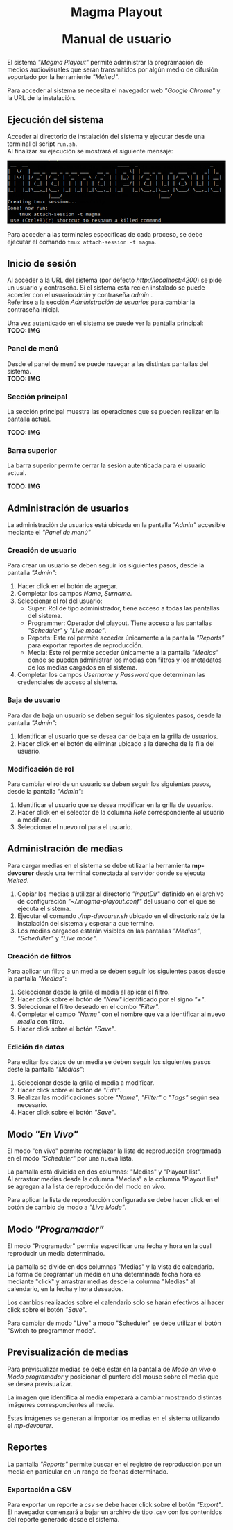 <h1 align="center"><p>Magma Playout</p>
<p>Manual de usuario</p></h1>

El sistema _"Magma Playout"_ permite administrar la programación de medios audiovisuales que serán transmitidos por algún medio de difusión soportado por la herramiente _"Melted"_.  

Para acceder al sistema se necesita el navegador web _"Google Chrome"_ y la URL de la instalación.

## Ejecución del sistema

Acceder al directorio de instalación del sistema y ejecutar desde una terminal el script ```run.sh```.  
Al finalizar su ejecución se mostrará el siguiente mensaje:  
<p align="left">
	<img src="imgs/run.png"/>
</p>  

Para acceder a las terminales específicas de cada proceso, se debe ejecutar el comando ```tmux attach-session -t magma```.  


## Inicio de sesión

​Al acceder a la URL del sistema (por defecto _http://localhost:4200_) se pide un usuario y contraseña.
Si el sistema está recién instalado se puede acceder con el usuario ​_admin_ y contraseñ​a _admin_​ .  
​Referirse a la sección _Administración de usuarios_ para cambiar la contraseña inicial.​

Una vez autenticado en el sistema se puede ver la pantalla principal:  
**TODO: IMG**

### Panel de menú

Desde el panel de menú se puede navegar a las distintas pantallas del sistema.  
**TODO: IMG**

### Sección principal

La sección principal muestra las operaciones que se pueden realizar en la pantalla actual.

**TODO: IMG**

### Barra superior

La barra superior permite cerrar la sesión autenticada para el usuario actual.

**TODO: IMG**

## Administración de usuarios

La administración de usuarios está ubicada en la pantalla _"Admin"_ accesible mediante el _"Panel de menú"_

### Creación de usuario

Para crear un usuario se deben seguir los siguientes pasos, desde la pantalla _"Admin"_:

1. Hacer click en el botón de agregar.
1. Completar los campos _Name_, _Surname_.
1. Seleccionar el rol del usuario:
    - Super: Rol de tipo administrador, tiene acceso a todas las pantallas del sistema.
    - Programmer: Operador del playout. Tiene acceso a las pantallas _"Scheduler"_ y _"Live mode"_.
    - Reports: Este rol permite acceder únicamente a la pantalla _"Reports"_ para exportar reportes de reproducción.
    - Media: Este rol permite acceder únicamente a la pantalla _"Medias"_ donde se pueden administrar los medias con filtros y los metadatos de los medias cargados en el sistema.
1. Completar los campos _Username_ y _Password_ que determinan las credenciales de acceso al sistema.

### Baja de usuario

Para dar de baja un usuario se deben seguir los siguientes pasos, desde la pantalla _"Admin"_:

1. Identificar el usuario que se desea dar de baja en la grilla de usuarios.
1. Hacer click en el botón de eliminar ubicado a la derecha de la fila del usuario.

### Modificación de rol

Para cambiar el rol de un usuario se deben seguir los siguientes pasos, desde la pantalla _"Admin"_:

1. Identificar el usuario que se desea modificar en la grilla de usuarios.
1. Hacer click en el selector de la columna _Role_ correspondiente al usuario a modificar.
1. Seleccionar el nuevo rol para el usuario.

## Administración de medias

Para cargar medias en el sistema se debe utilizar la herramienta **mp-devourer** desde una terminal conectada al servidor donde se ejecuta _Melted_.

1. Copiar los medias a utilizar al directorio _"inputDir_" definido en el archivo de configuración _"~/.magma-playout.conf"_ del usuario con el que se ejecuta el sistema.
1. Ejecutar el comando _./mp-devourer.sh_ ubicado en el directorio raíz de la instalación del sistema y esperar a que termine.
1. Los medias cargados estarán visibles en las pantallas _"Medias"_, _"Scheduller"_ y _"Live mode"_.

### Creación de filtros

Para aplicar un filtro a un media se deben seguir los siguientes pasos desde la pantalla _"Medias"_:

1. Seleccionar desde la grilla el media al aplicar el filtro.
1. Hacer click sobre el botón de _"New"_ identificado por el signo _"+"_.
1. Seleccionar el filtro deseado en el combo _"Filter"_.
1. Completar el campo _"Name"_ con el nombre que va a identificar al nuevo _media_ con filtro.
1. Hacer click sobre el botón _"Save"_.

### Edición de datos

Para editar los datos de un media se deben seguir los siguientes pasos deste la pantalla _"Medias"_:

1. Seleccionar desde la grilla el media a modificar.
1. Hacer click sobre el botón de _"Edit"_.
1. Realizar las modificaciones sobre _"Name"_, _"Filter"_ o _"Tags"_ según sea necesario.
1. Hacer click sobre el botón _"Save"_.

## Modo _"En Vivo"_

El modo "en vivo" permite reemplazar la lista de reproducción programada en el modo _"Scheduler"_ por una nueva lista.  

La pantalla está dividida en dos columnas: "Medias" y "Playout list".  
Al arrastrar medias desde la columna "Medias" a la columna "Playout list" se agregan a la lista de reproducción del modo en vivo.

Para aplicar la lista de reproducción configurada se debe hacer click en el botón de cambio de modo a _"Live Mode"_.


## Modo _"Programador"_

El modo "Programador" permite especificar una fecha y hora en la cual reproducir un media determinado.

La pantalla se divide en dos columnas "Medias" y la vista de calendario.  
La forma de programar un media en una determinada fecha hora es mediante "click" y arrastrar medias desde la columna "Medias" al calendario, en la fecha y hora deseados.

Los cambios realizados sobre el calendario solo se harán efectivos al hacer click sobre el botón _"Save"_.

Para cambiar de modo "Live" a modo "Scheduler" se debe utilizar el botón "Switch to programmer mode".



## Previsualización de medias

Para previsualizar medias se debe estar en la pantalla de _Modo en vivo_ o _Modo programador_ y posicionar el puntero del mouse sobre el media que se desea previsualizar.

La imagen que identifica al media empezará a cambiar mostrando distintas imágenes correspondientes al media.

Estas imágenes se generan al importar los medias en el sistema utilizando el _mp-devourer_.

## Reportes

La pantalla _"Reports"_ permite buscar en el registro de reproducción por un media en particular en un rango de fechas determinado.

### Exportación a CSV

Para exportar un reporte a _csv_ se debe hacer click sobre el botón _"Export"_.  
El navegador comenzará a bajar un archivo de tipo _.csv_ con los contenidos del reporte generado desde el sistema.